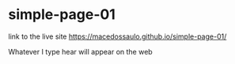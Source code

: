 # simple-page-01

link to the live site https://macedossaulo.github.io/simple-page-01/

Whatever I type hear will appear on the web
